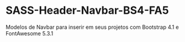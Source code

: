 # SASS-Header-Navbar-BS4-FA5
Modelos de Navbar para inserir em seus projetos com Bootstrap 4.1 e FontAwesome 5.3.1
